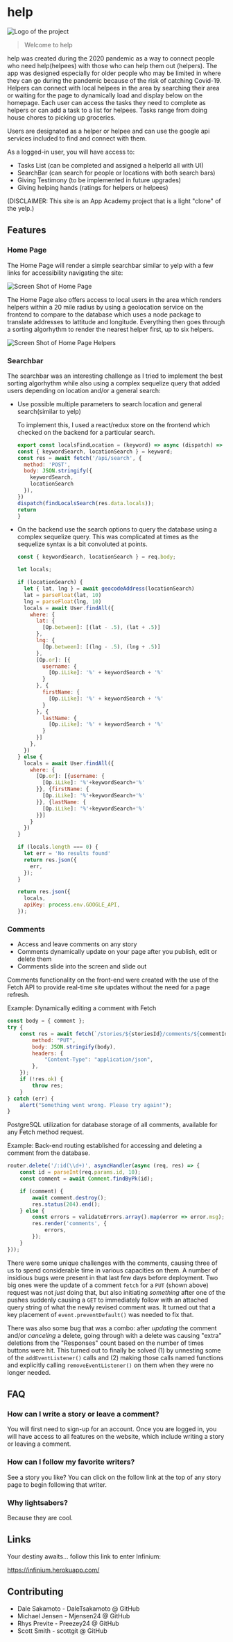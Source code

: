 # help

![Logo of the project](./frontend/public/images/help.png)

> Welcome to help

help was created during the 2020 pandemic as a way to connect people who need help(helpees) with those who can help them out (helpers).  The app was designed especially for older people who may be limited in where they can go during the pandemic because of the risk of catching Covid-19.
Helpers can connect with local helpees in the area by searching their area or waiting for the page to dynamically load and display below on the homepage.  Each user can access the tasks they need to complete as helpers or can add a task to a list for helpees.  Tasks range from doing house chores to picking up groceries.

Users are designated as a helper or helpee and can use the google api services included to find and connect with them.

As a logged-in user, you will have access to:

* Tasks List (can be completed and assigned a helperId all with UI)
* SearchBar (can search for people or locations with both search bars)
* Giving Testimony (to be implemented in future upgrades)
* Giving helping hands (ratings for helpers or helpees)

(DISCLAIMER: This site is an App Academy project that is a light "clone" of the yelp.)

## Features

### Home Page

The Home Page will render a simple searchbar similar to yelp with a few links for accessibility navigating the site:

![Screen Shot of Home Page](./frontend/public/images/screen_shot_1.png)

The Home Page also offers access to local users in the area which renders helpers within a 20 mile radius by using a geolocation service on the frontend to compare to the database which uses a node package to translate addresses to lattitude and longitude.  Everything then goes through a sorting algorhythm to render the nearest helper first, up to six helpers.

![Screen Shot of Home Page Helpers](./frontend/public/images/screen_shot_2.png)

### Searchbar

The searchbar was an interesting challenge as I tried to implement the best sorting algorhythm while also using a complex sequelize query that added users depending on location and/or a general search:

* Use possible multiple parameters to search location and general search(similar to yelp)

    To implement this, I used a react/redux store on the frontend which checked on the backend for a particular search.
    
    ```js
  export const localsFindLocation = (keyword) => async (dispatch) => {
    const { keywordSearch, locationSearch } = keyword;
    const res = await fetch('/api/search', {
      method: 'POST',
      body: JSON.stringify({
        keywordSearch,
        locationSearch
      }),
    })
    dispatch(findLocalsSearch(res.data.locals));
    return
  }
    ```

* On the backend use the search options to query the database using a complex sequelize query.  This was complicated at times as the sequelize syntax is a bit convoluted at points.

    ```js
    const { keywordSearch, locationSearch } = req.body;

    let locals;

    if (locationSearch) {
      let { lat, lng } = await geocodeAddress(locationSearch)
      lat = parseFloat(lat, 10)
      lng = parseFloat(lng, 10)
      locals = await User.findAll({
        where: {
          lat: {
            [Op.between]: [(lat - .5), (lat + .5)]
          },
          lng: {
            [Op.between]: [(lng - .5), (lng + .5)]
          },
          [Op.or]: [{
            username: {
              [Op.iLike]: '%' + keywordSearch + '%'
            }
          }, {
            firstName: {
              [Op.iLike]: '%' + keywordSearch + '%'
            }
          }, {
            lastName: {
              [Op.iLike]: '%' + keywordSearch + '%'
            }
          }]
        },
      })
    } else {
      locals = await User.findAll({
        where: {
          [Op.or]: [{username: {
            [Op.iLike]: '%'+keywordSearch+'%'
          }}, {firstName: {
            [Op.iLike]: '%'+keywordSearch+'%'
          }}, {lastName: {
            [Op.iLike]: '%'+keywordSearch+'%'
          }}]
        }
      })
    }

    if (locals.length === 0) {
      let err = 'No results found'
      return res.json({
        err,
      });
    }

    return res.json({
      locals,
      apiKey: process.env.GOOGLE_API,
    });
    
    ```


### Comments

* Access and leave comments on any story
* Comments dynamically update on your page after you publish, edit or delete them
* Comments slide into the screen and slide out

Comments functionality on the front-end were created with the use of the Fetch API to provide real-time site updates without the need for a page refresh.

Example: Dynamically editing a comment with Fetch

```js
const body = { comment };
try {
    const res = await fetch(`/stories/${storiesId}/comments/${commentId}`, {
        method: "PUT",
        body: JSON.stringify(body),
        headers: {
            "Content-Type": "application/json",
        },
    });
    if (!res.ok) {
        throw res;
    }
} catch (err) {
    alert("Something went wrong. Please try again!");
}
```
PostgreSQL utilization for database storage of all comments, available for any Fetch method request.

Example: Back-end routing established for accessing and deleting a comment from the database.

```js
router.delete('/:id(\\d+)', asyncHandler(async (req, res) => {
    const id = parseInt(req.params.id, 10);
    const comment = await Comment.findByPk(id);

    if (comment) {
        await comment.destroy();
        res.status(204).end();
    } else {
        const errors = validateErrors.array().map(error => error.msg);
        res.render('comments', {
            errors,
        });
    }
}));
```
There were some unique challenges with the comments, causing three of us to spend considerable time in various capacities on them. A number of insidious bugs were present in that last few days before deployment. Two big ones were the update of a comment `fetch` for a `PUT` (shown above) request was not *just* doing that, but also initiating *something* after one of the pushes suddenly causing a `GET` to immediately follow with an attached query string of what the newly revised comment was. It turned out that a key placement of `event.preventDefault()` was needed to fix that.

There was also some bug that was a combo: after *updating* the comment and/or *canceling* a delete, going through with a delete was causing "extra" deletions from the "Responses" count based on the number of times buttons were hit. This turned out to finally be solved (1) by unnesting some of the `addEventListener()` calls and (2) making those calls named functions and explicitly calling `removeEventListener()` on them when they were no longer needed.

## FAQ

### How can I write a story or leave a comment?

You will first need to sign-up for an account. Once you are logged in, you will have access to all features on the website, which include writing a story or leaving a comment.

### How can I follow my favorite writers?

See a story you like? You can click on the follow link at the top of any story page to begin following that writer.

### Why lightsabers?

Because they are cool.

## Links

Your destiny awaits... follow this link to enter Infinium:

https://infinium.herokuapp.com/

## Contributing

* Dale Sakamoto - DaleTsakamoto @ GitHub
* Michael Jensen - Mjensen24 @ GitHub
* Rhys Previte - Preezey24 @ GitHub
* Scott Smith - scottgit @ GitHub
